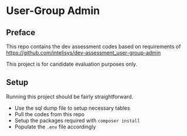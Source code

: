 # User-Group Admin

## Preface

This repo contains the dev assessment codes based on requirements of https://github.com/intelisys/dev-assessment_user-group-admin

This project is for candidate evaluation purposes only.

## Setup

Running this project should be fairly straightforward.

- Use the sql dump file to setup necessary tables
- Pull the codes from this repo
- Setup the packages required with `composer install`
- Populate the `.env` file accordingly
